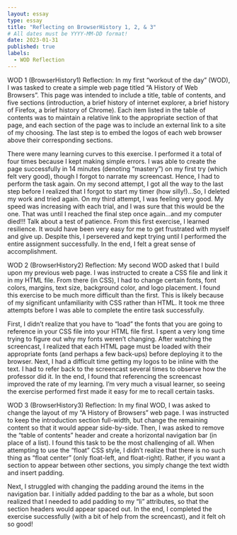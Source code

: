 ```yaml
---
layout: essay
type: essay
title: "Reflecting on BrowserHistory 1, 2, & 3"
# All dates must be YYYY-MM-DD format!
date: 2023-01-31
published: true
labels:
  - WOD Reflection
---
```

WOD 1 (BrowserHistory1) Reflection:
In my first “workout of the day” (WOD), I was tasked to create a simple web page titled “A History of Web Browsers”. This page was intended to include a title, table of contents, and five sections (introduction, a brief history of internet explorer, a brief history of Firefox, a brief history of Chrome). Each item listed in the table of contents was to maintain a relative link to the appropriate section of that page, and each section of the page was to include an external link to a site of my choosing. The last step is to embed the logos of each web browser above their corresponding sections.

There were many learning curves to this exercise. I performed it a total of four times because I kept making simple errors. I was able to create the page successfully in 14 minutes (denoting “mastery”)  on my first try (which felt very good), though I forgot to narrate my screencast. Hence, I had to perform the task again. On my second attempt, I got all the way to the last step before I realized that I forgot to start my timer (how silly!)...So, I deleted my work and tried again. On my third attempt, I was feeling very good. My speed was increasing with each trial, and I was sure that this would be the one. That was until I reached the final step once again…and my computer died!!! Talk about a test of patience. 
From this first exercise, I learned resilience. It would have been very easy for me to get frustrated with myself and give up. Despite this, I persevered and kept trying until I performed the entire assignment successfully. In the end, I felt a great sense of accomplishment. 

WOD 2 (BrowserHistory2) Reflection:
My second WOD asked that I build upon my previous web page. I was instructed to create a CSS  file and link it in my HTML file. From there (in CSS), I had to change certain fonts, font colors, margins, text size, background color, and logo placement. 
I found this exercise to be much more difficult than the first. This is likely because of my significant unfamiliarity with CSS rather than HTML. It took me three attempts before I was able to complete the entire task successfully. 

First, I didn’t realize that you have to “load” the fonts that you are going to reference in your CSS file into your HTML file first. I spent a very long time trying to figure out why my fonts weren’t changing. After watching the screencast, I realized that each HTML page must be loaded with their appropriate fonts (and perhaps a few back-ups) before deploying it to the browser. Next, I had a difficult time getting my logos to be inline with the text. I had to refer back to the screencast several times to observe how the professor did it. In the end, I found that referencing the screencast improved the rate of my learning. I’m very much a visual learner, so seeing the exercise performed first made it easy for me to recall certain tasks. 

WOD 3 (BrowserHistory3) Reflection:
In my final WOD, I was asked to change the layout of my “A History of Browsers” web page. I was instructed to keep the introduction section full-width, but change the remaining content so that it would appear side-by-side. Then, I was asked to remove the “table of contents” header and create a horizontal navigation bar (in place of a list). 
I found this task to be the most challenging of all. When attempting to use the “float” CSS style, I didn’t realize that there is no such thing as “float center” (only float-left, and float-right). Rather, if you want a section to appear between other sections, you simply change the text width and insert padding. 

Next, I struggled with changing the padding around the items in the navigation bar. I initially added padding to the bar as a whole, but soon realized that I needed to add padding to my “li” attributes, so that the section headers would appear spaced out. 
In the end, I completed the exercise successfully (with a bit of help from the screencast), and it felt oh so good!



